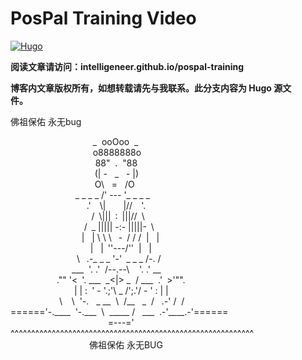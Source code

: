 # PosPal Training Video
[![Hugo](https://img.shields.io/badge/With-Hugo-yellow)](https://gohugo.io/)

**阅读文章请访问：intelligeneer.github.io/pospal-training**


**博客内文章版权所有，如想转载请先与我联系。此分支内容为 Hugo 源文件。**       




佛祖保佑 永无bug

&emsp;&emsp;&emsp;&emsp;&emsp;&emsp;&emsp;&emsp;&nbsp;&nbsp;&nbsp;&nbsp; _ &nbsp;ooOoo&nbsp; _ <br>
&emsp;&emsp;&emsp;&emsp;&emsp;&emsp;&emsp;&ensp;&ensp;&nbsp;&nbsp;&nbsp;&nbsp;&nbsp;o8888888o<br>
&emsp;&emsp;&emsp;&emsp;&emsp;&emsp;&emsp;&emsp;&nbsp;&nbsp;&nbsp;&nbsp;&nbsp;&nbsp;88"&nbsp;&nbsp;.&nbsp;&nbsp;"88<br>
&emsp;&emsp;&emsp;&emsp;&emsp;&emsp;&emsp;&emsp;&ensp;&nbsp;&nbsp;&nbsp; (|&nbsp;-&nbsp;&nbsp;&nbsp;_ &nbsp;&nbsp;-&nbsp;|)<br>
&emsp;&emsp;&emsp;&emsp;&emsp;&emsp;&emsp;&emsp;&ensp;&nbsp;&nbsp;&nbsp;&nbsp;O\ &nbsp; = &nbsp; /O <br>
&emsp;&emsp;&emsp;&emsp;&emsp;&emsp;&nbsp;&nbsp;&nbsp;&nbsp;&nbsp;_ _ _ _ /'&nbsp;---&nbsp;'\_ _ _ _ <br>
&emsp;&emsp;&emsp;&emsp;&emsp;&emsp;&emsp;&nbsp;&nbsp;&nbsp;&nbsp;&nbsp;&nbsp;.'&emsp;\\|&emsp;&emsp;|//&emsp;'. <br>
&emsp;&emsp;&emsp;&emsp;&emsp;&emsp;&emsp;&nbsp;&nbsp;&nbsp;&nbsp;&nbsp;&nbsp;&nbsp; /&ensp;\\|||&ensp;:&ensp;|||//&ensp;\ <br>
&emsp;&emsp;&emsp;&emsp;&emsp;&emsp;&emsp;&nbsp;&nbsp;&nbsp;&nbsp; /&ensp;_ ||||| -:- |||||-&ensp;\ <br>
&emsp;&emsp;&emsp;&emsp;&emsp;&emsp;&emsp;&nbsp;&nbsp;&nbsp; |&nbsp;&nbsp;&nbsp;|&nbsp;\ \ \ &ensp;-&ensp;/ / / &nbsp;|&nbsp;&nbsp;&nbsp;| <br>
&emsp;&emsp;&emsp;&emsp;&emsp;&emsp;&emsp;&emsp;&nbsp;&nbsp;&nbsp;&nbsp;|&nbsp;&nbsp;&nbsp;|&ensp;''\---/''&nbsp;&nbsp;|&nbsp;&nbsp;&nbsp;|<br>
&emsp;&emsp;&emsp;&emsp;&emsp;&emsp;&emsp;&nbsp;&nbsp;\ &ensp;.-\_&nbsp;_ _ '-'&ensp;_ _ _ /-.&nbsp;/<br>
&emsp;&emsp;&emsp;&emsp;&emsp;&emsp;&emsp;___ &nbsp;'.&nbsp;.'&nbsp;&nbsp;/--.--\ &nbsp; &nbsp;'.&nbsp;.'&nbsp;__ <br>
&emsp;&emsp;&emsp;&emsp;&emsp; ."" '<&ensp;'.&nbsp;___ &nbsp;\_<|>&nbsp;_ &nbsp;/&nbsp;___ &nbsp;.'&ensp;>'"".<br>
&emsp;&emsp;&emsp;&emsp;&emsp;&emsp;&emsp;&nbsp;| | :&ensp;' - '.;'\ _ /';.'/ - ' : | |<br>
&emsp;&emsp;&emsp;&emsp;&emsp;&nbsp;&nbsp;\ &ensp;&nbsp;\ &nbsp;'-.&nbsp;&nbsp;&nbsp;\_&nbsp;__ &nbsp;\ &nbsp;/__ &nbsp; _ &nbsp;/&nbsp;&nbsp;&nbsp;.-'&nbsp;/&nbsp;&nbsp;/<br>
======'-.____ &nbsp;'-.___ &nbsp;\ &nbsp;_____&nbsp;/ &nbsp; ___ &nbsp;.-'____.-'======<br>
&emsp;&emsp;&emsp;&emsp;&emsp;&emsp;&emsp;&emsp;&emsp;&emsp;&nbsp;&nbsp;&nbsp;&nbsp;=---='<br>
^^^^^^^^^^^^^^^^^^^^^^^^^^^^^^^^^^^^^^^^^^^^^^^^^^^^^^^^^^^<br>
&emsp;&emsp;&emsp;&emsp;&emsp;&emsp;&emsp;&emsp;&emsp;佛祖保佑       永无BUG
